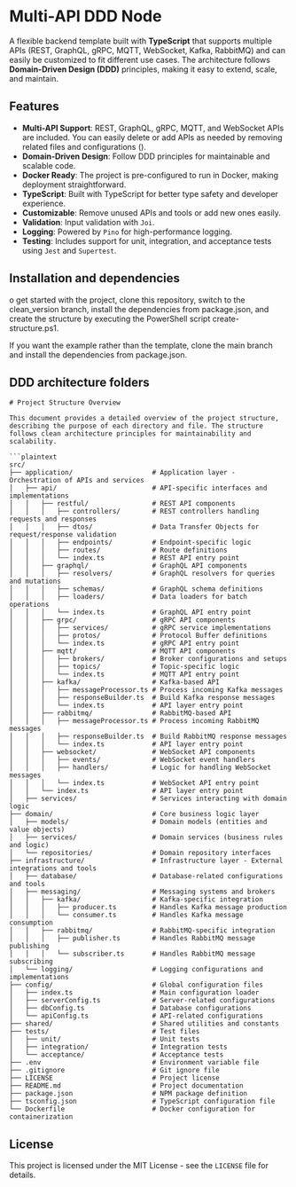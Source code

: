 # Multi-API DDD Node

A flexible backend template built with **TypeScript** that supports multiple APIs (REST, GraphQL, gRPC, MQTT, WebSocket, Kafka, RabbitMQ) and can easily be customized to fit different use cases. The architecture follows **Domain-Driven Design (DDD)** principles, making it easy to extend, scale, and maintain.

## Features

- **Multi-API Support**: REST, GraphQL, gRPC, MQTT, and WebSocket APIs are included. You can easily delete or add APIs as needed by removing related files and configurations ().
- **Domain-Driven Design**: Follow DDD principles for maintainable and scalable code.
- **Docker Ready**: The project is pre-configured to run in Docker, making deployment straightforward.
- **TypeScript**: Built with TypeScript for better type safety and developer experience.
- **Customizable**: Remove unused APIs and tools or add new ones easily.
- **Validation**: Input validation with `Joi`.
- **Logging**: Powered by `Pino` for high-performance logging.
- **Testing**: Includes support for unit, integration, and acceptance tests using `Jest` and `Supertest`.

## Installation and dependencies

o get started with the project, clone this repository, switch to the clean_version branch, install the dependencies from package.json, and create the structure by executing the PowerShell script create-structure.ps1.

If you want the example rather than the template, clone the main branch and install the dependencies from package.json.

## DDD architecture folders
```plaintext
# Project Structure Overview

This document provides a detailed overview of the project structure, describing the purpose of each directory and file. The structure follows clean architecture principles for maintainability and scalability.

```plaintext
src/
├── application/                    # Application layer - Orchestration of APIs and services
│   ├── api/                        # API-specific interfaces and implementations
│   │   ├── restful/                # REST API components
│   │   │   ├── controllers/        # REST controllers handling requests and responses
│   │   │   ├── dtos/               # Data Transfer Objects for request/response validation
│   │   │   ├── endpoints/          # Endpoint-specific logic
│   │   │   ├── routes/             # Route definitions
│   │   │   └── index.ts            # REST API entry point
│   │   ├── graphql/                # GraphQL API components
│   │   │   ├── resolvers/          # GraphQL resolvers for queries and mutations
│   │   │   ├── schemas/            # GraphQL schema definitions
│   │   │   ├── loaders/            # Data loaders for batch operations
│   │   │   └── index.ts            # GraphQL API entry point
│   │   ├── grpc/                   # gRPC API components
│   │   │   ├── services/           # gRPC service implementations
│   │   │   ├── protos/             # Protocol Buffer definitions
│   │   │   └── index.ts            # gRPC API entry point
│   │   ├── mqtt/                   # MQTT API components
│   │   │   ├── brokers/            # Broker configurations and setups
│   │   │   ├── topics/             # Topic-specific logic
│   │   │   └── index.ts            # MQTT API entry point
│   │   ├── kafka/                  # Kafka-based API
│   │   │   ├── messageProcessor.ts # Process incoming Kafka messages
│   │   │   ├── responseBuilder.ts  # Build Kafka response messages
│   │   │   └── index.ts            # API layer entry point
│   │   ├── rabbitmq/               # RabbitMQ-based API
│   │   │   ├── messageProcessor.ts # Process incoming RabbitMQ messages
│   │   │   ├── responseBuilder.ts  # Build RabbitMQ response messages
│   │   │   └── index.ts            # API layer entry point
│   │   ├── websocket/              # WebSocket API components
│   │   │   ├── events/             # WebSocket event handlers
│   │   │   ├── handlers/           # Logic for handling WebSocket messages
│   │   │   └── index.ts            # WebSocket API entry point
│   │   └── index.ts                # API layer entry point
│   ├── services/                   # Services interacting with domain logic
├── domain/                         # Core business logic layer
│   ├── models/                     # Domain models (entities and value objects)
│   ├── services/                   # Domain services (business rules and logic)
│   └── repositories/               # Domain repository interfaces
├── infrastructure/                 # Infrastructure layer - External integrations and tools
│   ├── database/                   # Database-related configurations and tools
│   ├── messaging/                  # Messaging systems and brokers
│   │   ├── kafka/                  # Kafka-specific integration
│   │   │   ├── producer.ts         # Handles Kafka message production
│   │   │   └── consumer.ts         # Handles Kafka message consumption
│   │   ├── rabbitmq/               # RabbitMQ-specific integration
│   │   │   ├── publisher.ts        # Handles RabbitMQ message publishing
│   │   │   └── subscriber.ts       # Handles RabbitMQ message subscribing
│   └── logging/                    # Logging configurations and implementations
├── config/                         # Global configuration files
│   ├── index.ts                    # Main configuration loader
│   ├── serverConfig.ts             # Server-related configurations
│   ├── dbConfig.ts                 # Database configurations
│   └── apiConfig.ts                # API-related configurations
├── shared/                         # Shared utilities and constants
├── tests/                          # Test files
│   ├── unit/                       # Unit tests
│   ├── integration/                # Integration tests
│   └── acceptance/                 # Acceptance tests
├── .env                            # Environment variable file
├── .gitignore                      # Git ignore file
├── LICENSE                         # Project license
├── README.md                       # Project documentation
├── package.json                    # NPM package definition
├── tsconfig.json                   # TypeScript configuration file
└── Dockerfile                      # Docker configuration for containerization
```

## License
This project is licensed under the MIT License - see the `LICENSE` file for details.
